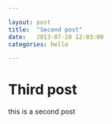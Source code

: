 ```yaml
---

layout: post
title:  "Second post"
date:   2013-07-20 12:03:00
categories: hello

---
```



# Third post

this is a second post
